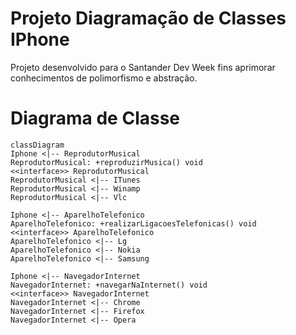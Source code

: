 # Projeto Diagramação de Classes IPhone
Projeto desenvolvido para o Santander Dev Week fins aprimorar conhecimentos de polimorfismo e abstração.

# Diagrama de Classe

```mermaid
classDiagram
Iphone <|-- ReprodutorMusical
ReprodutorMusical: +reproduzirMusica() void
<<interface>> ReprodutorMusical
ReprodutorMusical <|-- ITunes
ReprodutorMusical <|-- Winamp
ReprodutorMusical <|-- Vlc

Iphone <|-- AparelhoTelefonico
AparelhoTelefonico: +realizarLigacoesTelefonicas() void
<<interface>> AparelhoTelefonico
AparelhoTelefonico <|-- Lg
AparelhoTelefonico <|-- Nokia
AparelhoTelefonico <|-- Samsung

Iphone <|-- NavegadorInternet
NavegadorInternet: +navegarNaInternet() void
<<interface>> NavegadorInternet
NavegadorInternet <|-- Chrome
NavegadorInternet <|-- Firefox
NavegadorInternet <|-- Opera
```